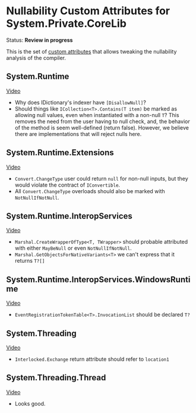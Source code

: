 # Nullability Custom Attributes for System.Private.CoreLib

Status: **Review in progress**

This is the set of [custom attributes] that allows tweaking the nullability
analysis of the compiler.

[custom attributes]: https://github.com/dotnet/corefx/issues/37826

## System.Runtime

[Video](https://youtu.be/t1MQePMqRmQ?list=PL1rZQsJPBU2S49OQPjupSJF-qeIEz9_ju&t=1756)

* Why does IDictionary's indexer have `[DisallowNull]`?
* Should things like `ICollection<T>.Contains(T item)` be marked as allowing
  null values, even when instantiated with a non-null `T`? This removes the need
  from the user having to null check, and, the behavior of the method is seem
  well-defined (return false). However, we believe there are implementations
  that will reject nulls here.

## System.Runtime.Extensions

[Video](https://youtu.be/t1MQePMqRmQ?list=PL1rZQsJPBU2S49OQPjupSJF-qeIEz9_ju&t=4154)

* `Convert.ChangeType` user could return `null` for non-null inputs, but they
  would violate the contract of `IConvertible`.
* All `Convert.ChangeType` overloads should also be marked with
  `NotNullIfNotNull`.

## System.Runtime.InteropServices

[Video](https://youtu.be/t1MQePMqRmQ?list=PL1rZQsJPBU2S49OQPjupSJF-qeIEz9_ju&t=4653)

* `Marshal.CreateWrapperOfType<T, TWrapper>` should probable attributed with
  either `MayBeNull` or even `NotNullIfNotNull`.
* `Marshal.GetObjectsForNativeVariants<T>` we can't express that it returns `T?[]`

## System.Runtime.InteropServices.WindowsRuntime

[Video](https://youtu.be/t1MQePMqRmQ?list=PL1rZQsJPBU2S49OQPjupSJF-qeIEz9_ju&t=5548)

* `EventRegistrationTokenTable<T>.InvocationList` should be declared `T?`

## System.Threading

[Video](https://youtu.be/t1MQePMqRmQ?list=PL1rZQsJPBU2S49OQPjupSJF-qeIEz9_ju&t=6246)

* `Interlocked.Exchange` return attribute should refer to `location1`

## System.Threading.Thread

[Video](https://youtu.be/t1MQePMqRmQ?list=PL1rZQsJPBU2S49OQPjupSJF-qeIEz9_ju&t=6854)

* Looks good.